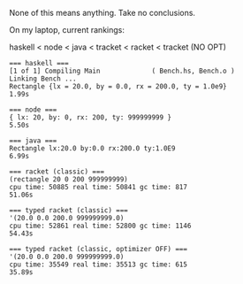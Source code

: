 None of this means anything. Take no conclusions.

On my laptop, current rankings:

haskell < node < java < tracket < racket < tracket (NO OPT)

```
=== haskell ===
[1 of 1] Compiling Main             ( Bench.hs, Bench.o )
Linking Bench ...
Rectangle {lx = 20.0, by = 0.0, rx = 200.0, ty = 1.0e9}
1.99s

=== node ===
{ lx: 20, by: 0, rx: 200, ty: 999999999 }
5.50s

=== java ===
Rectangle lx:20.0 by:0.0 rx:200.0 ty:1.0E9
6.99s

=== racket (classic) ===
(rectangle 20 0 200 999999999)
cpu time: 50885 real time: 50841 gc time: 817
51.06s

=== typed racket (classic) ===
'(20.0 0.0 200.0 999999999.0)
cpu time: 52861 real time: 52800 gc time: 1146
54.43s

=== typed racket (classic, optimizer OFF) ===
'(20.0 0.0 200.0 999999999.0)
cpu time: 35549 real time: 35513 gc time: 615
35.89s
```
